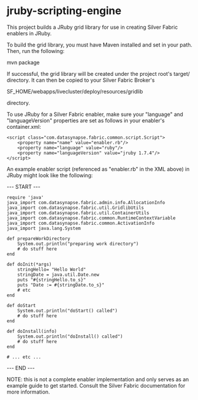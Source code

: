 jruby-scripting-engine
======================

This project builds a JRuby grid library for use in creating Silver Fabric enablers in JRuby.

To build the grid library, you must have Maven installed and set in your path. Then, run the
following:

  mvn package
  
If successful, the grid library will be created under the project root's target/ directory.
It can then be copied to your Silver Fabric Broker's 

  SF_HOME/webapps/livecluster/deploy/resources/gridlib

directory.

To use JRuby for a Silver Fabric enabler, make sure your "language" and "languageVersion" 
properties are set as follows in your enabler's container.xml:

    <script class="com.datasynapse.fabric.common.script.Script">
        <property name="name" value="enabler.rb"/>
        <property name="language" value="ruby"/>
        <property name="languageVersion" value="jruby 1.7.4"/>
    </script>
    
An example enabler script (referenced as "enabler.rb" in the XML above) in JRuby might look 
like the following:

--- START ---
```
require 'java'
java_import com.datasynapse.fabric.admin.info.AllocationInfo
java_import com.datasynapse.fabric.util.GridlibUtils
java_import com.datasynapse.fabric.util.ContainerUtils
java_import com.datasynapse.fabric.common.RuntimeContextVariable
java_import com.datasynapse.fabric.common.ActivationInfo
java_import java.lang.System

def prepareWorkDirectory
    System.out.println("preparing work directory")
    # do stuff here
end

def doInit(*args)
    stringHello= "Hello World"
    stringDate = java.util.Date.new
    puts "#{stringHello.to_s}"
    puts "Date := #{stringDate.to_s}"
    # etc
end

def doStart
    System.out.println("doStart() called")
    # do stuff here
end
    
def doInstall(info)
    System.out.println("doInstall() called")
    # do stuff here
end
    
# ... etc ...
```
--- END ---

NOTE: this is not a complete enabler implementation and only serves as an example guide to get started. 
Consult the Silver Fabric documentation for more information.
